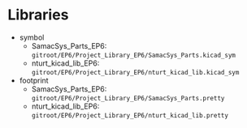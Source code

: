 # Libraries

- symbol
  - SamacSys_Parts_EP6: `gitroot/EP6/Project_Library_EP6/SamacSys_Parts.kicad_sym`
  - nturt_kicad_lib_EP6: `gitroot/EP6/Project_Library_EP6/nturt_kicad_lib.kicad_sym`
- footprint
  - SamacSys_Parts_EP6: `gitroot/EP6/Project_Library_EP6/SamacSys_Parts.pretty`
  - nturt_kicad_lib_EP6: `gitroot/EP6/Project_Library_EP6/nturt_kicad_lib.pretty`